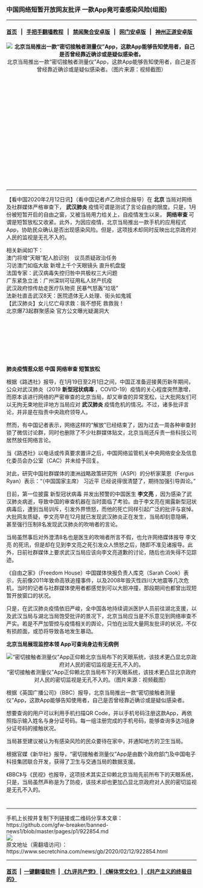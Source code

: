 ### 中国网络短暂开放网友批评 一款App竟可查感染风险(组图)
------------------------

#### [首页](https://github.com/gfw-breaker/banned-news1/blob/master/README.md) &nbsp;&nbsp;|&nbsp;&nbsp; [手把手翻墙教程](https://github.com/gfw-breaker/guides/wiki) &nbsp;&nbsp;|&nbsp;&nbsp; [禁闻聚合安卓版](https://github.com/gfw-breaker/bn-android) &nbsp;&nbsp;|&nbsp;&nbsp; [网门安卓版](https://github.com/oGate2/oGate) &nbsp;&nbsp;|&nbsp;&nbsp; [神州正道安卓版](https://github.com/SzzdOgate/update) 



<div class="article_right" style="fone-color:#000">
 <p style="text-align:center">
  <strong>
   <img alt="北京当局推出一款“密切接触者测量仪”App，这款App能够告知使用者，自己是否曾经靠近确诊或是疑似感染者。" src="https://img3.secretchina.com/pic/2020/2-12/p2625992a22748934-ss.jpg"/>
  </strong>
  <br>
   北京当局推出一款“密切接触者测量仪”App，这款App能够告知使用者，自己是否曾经靠近确诊或是疑似感染者。（图片来源：视频截图）
   <span id="hideid" name="hideid" style="color:red;display:none;">
    <span href="https://www.secretchina.com">
    </span>
   </span>
  </br>
 </p>
 <div id="txt-mid1-t21-2017">
  <ins class="adsbygoogle" data-ad-client="ca-pub-1276641434651360" data-ad-slot="2451032099" style="display:inline-block;width:336px;height:280px">
  </ins>
  

---


  </div>
 </div>
 <p>
  【看中国2020年2月12日讯】（看中国记者卢乙欣综合报导）在
  <strong>
   北京
  </strong>
  当局对网络及社群媒体严格审查下，
  <strong>
   <span href="https://www.secretchina.com/news/gb/tag/武汉肺炎" target="_blank">
    武汉肺炎
   </span>
  </strong>
  疫情可谓是测试了言论自由的限度。只是，1月份被短暂开启的自由之窗，又被当局用力给关上，自疫情发生以来，
  <strong>
   网络审查
  </strong>
  可谓是短暂放松又收紧。此外，为因应疫情，北京当局推出一款手机的应用程式App，协助民众确认是否出现感染风险。但是，这项技术却同时反映出北京政府对人民的监视是无孔不入的。
  <span id="hideid" name="hideid" style="color:red;display:none;">
   <span href="https://www.secretchina.com">
   </span>
  </span>
 </p>
 <p>
  相关新闻如下：
  <br>
   <span href="https://www.secretchina.com/news/b5/2020/02/04/921864.html" target="_blank">
    澳门将增“天眼”配人脸识别　议员质疑政治任务
   </span>
   <br>
    <span href="https://www.secretchina.com/news/b5/2019/12/18/917071.html" target="_blank">
     习访澳门如临大敌 新增上千个天眼镜头 直升机盘旋
    </span>
    <br>
     <span href="https://www.secretchina.com/news/b5/2020/02/11/922774.html" target="_blank">
      法国专家：武汉病毒失控归咎中共极权三大问题
     </span>
     <br>
      <span href="https://www.secretchina.com/news/b5/2020/02/11/922763.html" target="_blank">
       广东紧急立法：广州深圳可征用私人财产抗疫
      </span>
      <br>
       <span href="https://www.secretchina.com/news/b5/2020/02/12/922783.html" target="_blank">
        武汉政府惊传劫走医疗队物资 民暴气怒轰“垃圾”
       </span>
       <br>
        <span href="https://www.secretchina.com/news/b5/2020/02/11/922771.html" target="_blank">
         法新社直击武汉8天：医院遗体无人处理、街头如鬼城
        </span>
        <br>
         <span href="https://www.secretchina.com/news/b5/2020/02/12/922793.html" target="_blank">
          【武汉肺炎】女儿忆亡母求救：我不想死 救救我！
         </span>
         <br>
          <span href="https://www.secretchina.com/news/b5/2020/02/12/922785.html" target="_blank">
           北京爆73起群聚感染 官方公文曝光疑漏洞大
          </span>
         </br>
        </br>
       </br>
      </br>
     </br>
    </br>
   </br>
  </br>
 </p>
 <p>
  <strong>
   肺炎疫情惹众怒 中国
   <span href="https://www.secretchina.com/news/gb/tag/网络审查" target="_blank">
    网络审查
   </span>
   短暂放松
  </strong>
 </p>
 <p>
  根据《路透社》报导，在1月19日至2月1日之间，中国正准备迎接黄历新年期间，公众对武汉肺炎（2019
  <strong>
   新型冠状病毒
  </strong>
  ，COVID-19）疫情的关心程度突然激增，而原本该进行网络的严密审查的北京当局，却又审查的异常宽松，让大批网友们可以无拘无束地批评地方当局应对
  <strong>
   <span href="https://zh.wikipedia.org/wiki/2019%E6%96%B0%E5%9E%8B%E5%86%A0%E7%8B%80%E7%97%85%E6%AF%92%E7%96%AB%E6%83%85" target="_blank">
    武汉肺炎
   </span>
  </strong>
  疫情危机的情况。不过，诸多批评言论，并非是在指责中央政府领导人。
 </p>
 <p>
  然而，有中国记者表示，网络这样的“解放”已经结束了，因为过去一周各种审查封锁了微信讨论群，同时也删除了不少社群媒体贴文，北京当局还斥责一些科技公司居然放任网络言论。
 </p>
 <p>
  当《路透社》以电话或传真要求置评之后，中国网络监管机关中央网络安全及信息化委员会办公室（CAC）并未给予回复。
 </p>
 <p>
  对此，研究中国社群媒体的澳洲战略政策研究所（ASPI）的分析家莱恩（Fergus Ryan）表示：“（中国国家主席）
  <span href="https://www.secretchina.com/news/gb/tag/习近平" target="_blank">
   习近平
  </span>
  已经说得很清楚了，期待加强引导舆论。”
 </p>
 <p>
  日前，第一位披露
  <span href="https://www.secretchina.com/news/gb/tag/新型冠状病毒" target="_blank">
   新型冠状病毒
  </span>
  并发出预警的中国医生
  <strong>
   李文亮
  </strong>
  ，因为感染了武汉肺炎病逝，导致中国的审查机器在当时面临了考验。由于李文亮在揭露新型冠状病毒后，遭到当局训斥，引发外界愤怒，而他的死亡同样引起广泛的批评与哀悼。大批网友质疑，李文亮早在12月就已发现武汉肺炎正在发生，当局却刻意隐瞒，甚至强行压制8名发现武汉肺炎的吹哨者的言论。
 </p>
 <p>
  当局虽然事后对外澄清8名也是医生的吹哨者所言不假，也允许网络媒体报导
  <span href="https://www.secretchina.com/news/gb/tag/李文亮" target="_blank">
   李文亮
  </span>
  的死讯，但是却在见到李文亮之死引发众人愤怒之后，随即不准见诸报导。此外，日前社群媒体上要求武汉当局应该向李文亮道歉的讨论，随后也消失得不见踪迹。
 </p>
 <p>
  《自由之家》（Freedom House）中国媒体快报负责人库克（Sarah Cook）表示，先前像2011年致命高铁追撞事件，以及2008年毁灭性四川大地震等几次危机，当时的记者与社群媒体使用者都感觉到可以大胆冲撞，那段期间也都曾出现短暂开放窗口的状况。
 </p>
 <p>
  只是，在武汉肺炎疫情依旧严峻，全中国各地持续调派医护人员前往湖北支援，以及武汉当局与湖北当局饱受批评的景况下，北京当局应当是不乐意见到网络审查不严实。若是不严加管控与疫情相关的舆论，只怕在出现大量网友批评的状况，不仅有损颜面，或恐将导致各地发生暴动。
 </p>
 <center>
  <div style="max-width: 632px;height:180px; display: none; text-align: center; margin: 0 auto; overflow: hidden;overflow-x: hidden;">
   <div id="taboola-midarticle-thumbnails" style="max-width: 632px;height:180px;overflow: hidden;overflow-x: hidden;">
   </div>
  </div>
  <div>
   <ins class="adsbygoogle" data-ad-client="ca-pub-1276641434651360" data-ad-format="fluid" data-ad-layout="in-article" data-ad-slot="5164544770" style="display:block; text-align:center;">
   </ins>
  </div>
 </center>
 <p>
  <strong>
   北京当局展现监控本领 App可查询身边有无病例
  </strong>
 </p>
 <p style="text-align:center">
  <img alt="“密切接触者测量仪”App正仰赖北京当局布下的天眼系统，该技术更凸显北京政府对人民的密切监视是无孔不入的。" src="https://img3.secretchina.com/pic/2020/2-12/p2625991a181922066-ss.jpg"/>
  <br>
   “密切接触者测量仪”App正仰赖北京当局布下的天眼系统，该技术更凸显北京政府对人民的密切监视是无孔不入的。（图片来源：视频截图）
  </br>
 </p>
 <p>
  根据《英国广播公司》（BBC）报导，北京当局推出一款“密切接触者测量仪”App，这款App能够告知使用者，自己是否曾经靠近确诊或是疑似感染者。
 </p>
 <p>
  想要查询的用户可以利用手机扫描QR Code，并以手机号码注册这款App，再依照指示输入姓名与身分证号码。每一组注册完成的手机号码，能够查询多达3组身分证号码的接触状况。
 </p>
 <p>
  当局甚至建议被认为有感染风险的民众要待在家中，并通知地方的卫生当局。
 </p>
 <p>
  根据官媒《新华社》报导，“密切接触者测量仪”App是由数个政府部门及中国电子科技集团联合开发，获得了卫生与交通当局的数据支援。
 </p>
 <p>
  《BBC》与《民视》也报导，这项技术其实正仰赖北京当局先前所布下的天眼系统，只是，当局虽然声称是为了防疫，该技术却也更加凸显北京政府对人民的密切监视是无孔不入的。
 </p>
 <p style="text-align:center">
 </p>
 <p style="text-align:center">
 </p>
 <p style="text-align:center">
  <center>
   <div>
    <div id="txt-mid2-t22-2017" style="display: block;  max-height: 351px;  overflow: hidden;">
     <div id="SC-21xxx">
     </div>
     <ins class="adsbygoogle" data-ad-client="ca-pub-1276641434651360" data-ad-format="auto" data-ad-slot="4301710469" data-full-width-responsive="true" style="display:block">
     </ins>
    </div>
   </div>
  </center>
  <div style="padding-top:12px;">
  </div>
 </p>
</div>

<hr/>
手机上长按并复制下列链接或二维码分享本文章：<br/>
https://github.com/gfw-breaker/banned-news1/blob/master/pages/p1/922854.md <br/>
<a href='https://github.com/gfw-breaker/banned-news1/blob/master/pages/p1/922854.md'><img src='https://github.com/gfw-breaker/banned-news1/blob/master/pages/p1/922854.md.png'/></a> <br/>
原文地址（需翻墙访问）：https://www.secretchina.com/news/gb/2020/02/12/922854.html


------------------------
#### [首页](https://github.com/gfw-breaker/banned-news1/blob/master/README.md) &nbsp;|&nbsp; [一键翻墙软件](https://github.com/gfw-breaker/nogfw/blob/master/README.md) &nbsp;| [《九评共产党》](https://github.com/gfw-breaker/9ping.md/blob/master/README.md#九评之一评共产党是什么) | [《解体党文化》](https://github.com/gfw-breaker/jtdwh.md/blob/master/README.md) | [《共产主义的终极目的》](https://github.com/gfw-breaker/gczydzjmd.md/blob/master/README.md)


<img src='http://gfw-breaker.win/banned-news/pages/p1/922854.md' width='0px' height='0px'/>